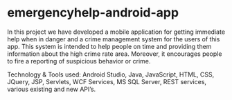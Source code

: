 # emergencyhelp-android-app

In this project we have developed a mobile application for getting immediate help when in danger and a crime management system for the users of this app. This system is intended to help people on time and providing them information about the high crime rate area.
Moreover, it encourages people to fire a reporting of suspicious behavior or crime.

Technology & Tools used: Android Studio, Java, JavaScript, HTML, CSS, JQuery, JSP, Servlets, WCF Services, MS SQL Server, REST services, various existing and new API’s.
